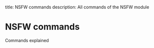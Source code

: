 title: NSFW commands
description: All commands of the NSFW module

# NSFW commands

Commands explained